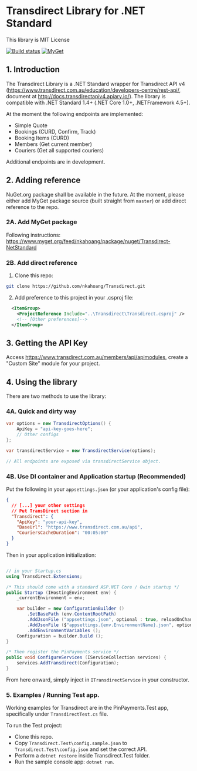 # Transdirect Library for .NET Standard

This library is MIT License

[![Build status](https://ci.appveyor.com/api/projects/status/j22642256e9q5fef?svg=true&passingText=master%20-%20OK)](https://ci.appveyor.com/project/nkahoang/transdirect)
[![MyGet](https://img.shields.io/myget/nkahoang/dt/Transdirect-NetStandard.svg?label=MyGet%20downloads)](https://www.myget.org/feed/nkahoang/package/nuget/Transdirect-NetStandard)

## 1. Introduction

The Transdirect Library is a .NET Standard wrapper for Transdirect API v4 (https://www.transdirect.com.au/education/developers-centre/rest-api/, document at http://docs.transdirectapiv4.apiary.io/). The library is compatible with .NET Standard 1.4+ (.NET Core 1.0+, .NETFramework 4.5+).

At the moment the following endpoints are implemented:

- Simple Quote
- Bookings (CURD, Confirm, Track)
- Booking Items (CURD)
- Members (Get current member)
- Couriers (Get all supported couriers)

Additional endpoints are in development.

## 2. Adding reference

NuGet.org package shall be available in the future. At the moment, please either add MyGet package source (built straight from `master`) or add direct reference to the repo.

### 2A. Add MyGet package
Following instructions: https://www.myget.org/feed/nkahoang/package/nuget/Transdirect-NetStandard

### 2B. Add direct reference
1. Clone this repo:

```bash
git clone https://github.com/nkahoang/Transdirect.git
```

2. Add preference to this project in your .csproj file:

```xml
  <ItemGroup>
    <ProjectReference Include="..\Transdirect\Transdirect.csproj" />
    <!-- [Other preferences]-->
  </ItemGroup>
```

## 3. Getting the API Key

Access https://www.transdirect.com.au/members/api/apimodules, create a "Custom Site" module for your project.

## 4. Using the library

There are two methods to use the library:

### 4A. Quick and dirty way

```csharp
var options = new TransdirectOptions() {
    ApiKey = "api-key-goes-here";
    // Other configs
};

var transdirectService = new TransdirectService(options);

// All endpoints are exposed via transdirectService object.
```

### 4B. Use DI container and Application startup (Recommended)

Put the following in your `appsettings.json` (or your application's config file):

```json
{
  // [...] your other settings
  // Put TransDirect section in
  "Transdirect": {
    "ApiKey": "your-api-key",
    "BaseUrl": "https://www.transdirect.com.au/api",
    "CouriersCacheDuration": "00:05:00"
  }
}
```

Then in your application initialization:

```csharp

// in your Startup.cs
using Transdirect.Extensions;

/* This should come with a standard ASP.NET Core / Owin startup */
public Startup (IHostingEnvironment env) {
    _currentEnvironment = env;

    var builder = new ConfigurationBuilder ()
        .SetBasePath (env.ContentRootPath)
        .AddJsonFile ("appsettings.json", optional : true, reloadOnChange : true)
        .AddJsonFile ($"appsettings.{env.EnvironmentName}.json", optional : true)
        .AddEnvironmentVariables ();
    Configuration = builder.Build ();
}

/* Then register the PinPayments service */
public void ConfigureServices (IServiceCollection services) {
    services.AddTransdirect(Configuration);
}

```

From here onward, simply inject in `ITransdirectService` in your constructor.


### 5. Examples / Running Test app.

Working examples for Transdirect are in the PinPayments.Test app, specifically under `TransdirectTest.cs` file. 

To run the Test project:

- Clone this repo.
- Copy `Transdirect.Test\config.sample.json` to `Transdirect.Test\config.json` and set the correct API.
- Perform a `dotnet restore` inside Transdirect.Test folder.
- Run the sample console app: `dotnet run`.
